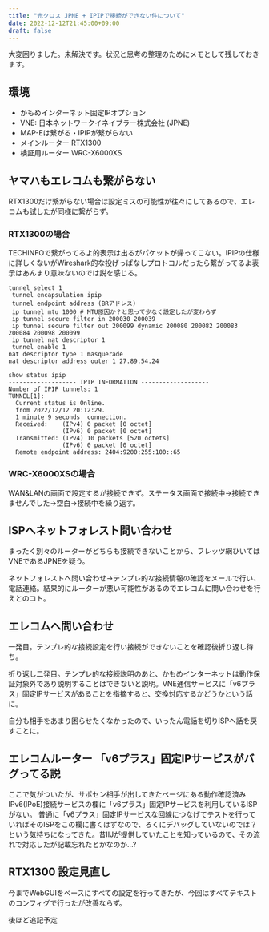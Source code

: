 ```yaml
---
title: "光クロス JPNE + IPIPで接続ができない件について"
date: 2022-12-12T21:45:00+09:00
draft: false
---
```


大変困りました。未解決です。状況と思考の整理のためにメモとして残しておきます。

## 環境
- かもめインターネット固定IPオプション
- VNE: 日本ネットワークイネイブラー株式会社 (JPNE)
- MAP-Eは繋がる・IPIPが繋がらない
- メインルーター RTX1300
- 検証用ルーター WRC-X6000XS

## ヤマハもエレコムも繋がらない
RTX1300だけ繋がらない場合は設定ミスの可能性が往々にしてあるので、エレコムも試したが同様に繋がらず。

### RTX1300の場合
TECHINFOで繋がってるよ的表示は出るがパケットが帰ってこない。IPIPの仕様に詳しくないがWireshark的な投げっぱなしプロトコルだったら繋がってるよ表示はあんまり意味ないのでは説を感じる。

```
tunnel select 1
 tunnel encapsulation ipip
 tunnel endpoint address (BRアドレス)
 ip tunnel mtu 1000 # MTU原因か？と思って少なく設定したが変わらず
 ip tunnel secure filter in 200030 200039
 ip tunnel secure filter out 200099 dynamic 200080 200082 200083 200084 200098 200099
 ip tunnel nat descriptor 1
 tunnel enable 1
nat descriptor type 1 masquerade
nat descriptor address outer 1 27.89.54.24
```

```
show status ipip
------------------- IPIP INFORMATION -------------------
Number of IPIP tunnels: 1
TUNNEL[1]: 
  Current status is Online.
  from 2022/12/12 20:12:29.
  1 minute 9 seconds  connection.
  Received:    (IPv4) 0 packet [0 octet]
               (IPv6) 0 packet [0 octet]
  Transmitted: (IPv4) 10 packets [520 octets]
               (IPv6) 0 packet [0 octet]
  Remote endpoint address: 2404:9200:255:100::65
```

### WRC-X6000XSの場合
WAN&LANの画面で設定するが接続できず。ステータス画面で接続中→接続できませんでした→空白→接続中を繰り返す。

## ISPへネットフォレスト問い合わせ
まったく別々のルーターがどちらも接続できないことから、フレッツ網ひいてはVNEであるJPNEを疑う。

ネットフォレストへ問い合わせ→テンプレ的な接続情報の確認をメールで行い、電話連絡。結果的にルーターが悪い可能性があるのでエレコムに問い合わせを行えとのコト。

## エレコムへ問い合わせ
一発目。テンプレ的な接続設定を行い接続ができないことを確認後折り返し待ち。

折り返し二発目。テンプレ的な接続説明のあと、かもめインターネットは動作保証対象外であり説明することはできないと説明。VNE通信サービスに「v6プラス」固定IPサービスがあることを指摘すると、交換対応するかどうかという話に。

自分も相手をあまり困らせたくなかったので、いったん電話を切りISPへ話を戻すことに。

## エレコムルーター 「v6プラス」固定IPサービスがバグってる説
ここで気がついたが、サポセン相手が出してきたページにある動作確認済みIPv6(IPoE)接続サービスの欄に「v6プラス」固定IPサービスを利用しているISPがない。
普通に「v6プラス」固定IPサービスな回線につなげてテストを行っていればそのISPをこの欄に書くはずなので、ろくにデバッグしていないのでは？という気持ちになってきた。昔IIJが提供していたことを知っているので、その流れで対応したが記載忘れたとかなのか...?

## RTX1300 設定見直し
今までWebGUIをベースにすべての設定を行ってきたが、今回はすべてテキストのコンフィグで行ったが改善ならず。

後ほど追記予定